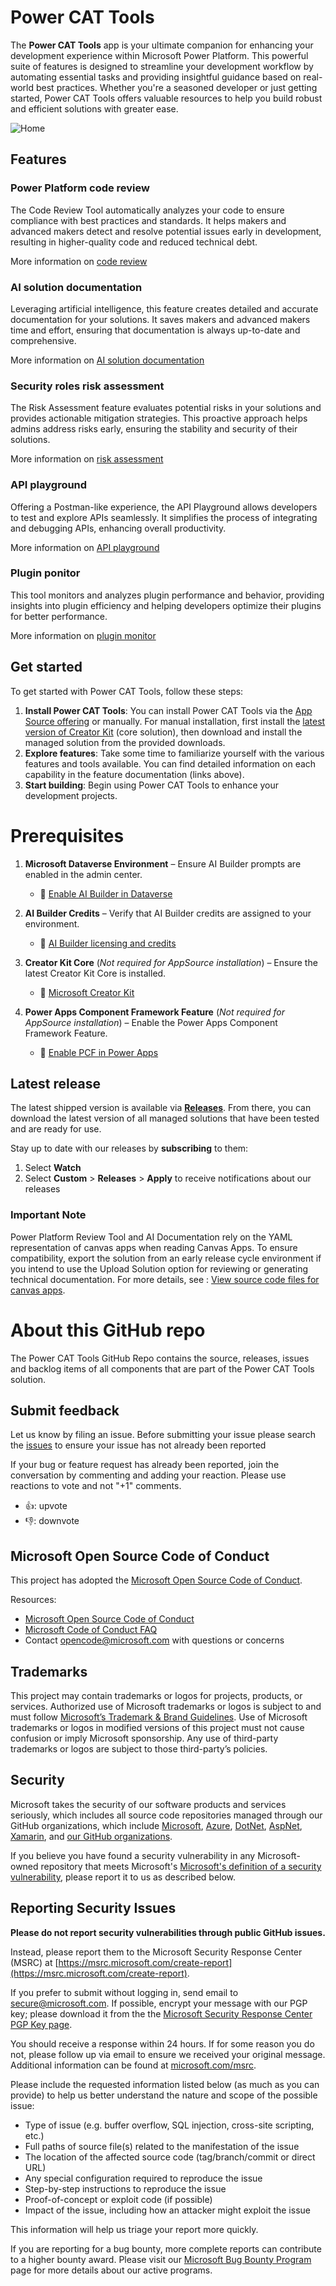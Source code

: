 # Power CAT Tools

The **Power CAT Tools** app is your ultimate companion for enhancing your development experience within Microsoft Power Platform. This powerful suite of features is designed to streamline your development workflow by automating essential tasks and providing insightful guidance based on real-world best practices. Whether you're a seasoned developer or just getting started, Power CAT Tools offers valuable resources to help you build robust and efficient solutions with greater ease.

![Home](https://github.com/user-attachments/assets/55eeb901-60d4-454d-85d5-660e504be61c)

## Features

### Power Platform code review
The Code Review Tool automatically analyzes your code to ensure compliance with best practices and standards. It helps makers and advanced makers detect and resolve potential issues early in development, resulting in higher-quality code and reduced technical debt.

More information on [code review](CODE_REVIEW.md)

### AI solution documentation
Leveraging artificial intelligence, this feature creates detailed and accurate documentation for your solutions. It saves makers and advanced makers time and effort, ensuring that documentation is always up-to-date and comprehensive.

More information on [AI solution documentation](AI_DOCUMENTATION.md)

### Security roles risk assessment
The Risk Assessment feature evaluates potential risks in your solutions and provides actionable mitigation strategies. This proactive approach helps admins address risks early, ensuring the stability and security of their solutions.

More information on [risk assessment](RISK_ASSESSMENT.md)

### API playground
Offering a Postman-like experience, the API Playground allows developers to test and explore APIs seamlessly. It simplifies the process of integrating and debugging APIs, enhancing overall productivity.

More information on [API playground](https://learn.microsoft.com/power-apps/maker/data-platform/dataverse-accelerator/api-playground)

### Plugin ponitor
This tool monitors and analyzes plugin performance and behavior, providing insights into plugin efficiency and helping developers optimize their plugins for better performance. 

More information on [plugin monitor](https://learn.microsoft.com/power-apps/maker/data-platform/dataverse-accelerator/plugin-monitoring)

## Get started

To get started with Power CAT Tools, follow these steps:

1. **Install Power CAT Tools**: You can install Power CAT Tools via the [App Source offering](https://aka.ms/cattools/appsource) or manually. For manual installation, first install the [latest version of Creator Kit](https://github.com/microsoft/powercat-creator-kit/releases/latest) (core solution), then download and install the managed solution from the provided downloads.
2. **Explore features**: Take some time to familiarize yourself with the various features and tools available. You can find detailed information on each capability in the feature documentation (links above).
3. **Start building**: Begin using Power CAT Tools to enhance your development projects.

# Prerequisites

1. **Microsoft Dataverse Environment** – Ensure AI Builder prompts are enabled in the admin center.  
   - 📌 [Enable AI Builder in Dataverse](https://learn.microsoft.com/en-us/ai-builder/administrator-settings)  

2. **AI Builder Credits** – Verify that AI Builder credits are assigned to your environment.  
   - 📌 [AI Builder licensing and credits](https://learn.microsoft.com/en-us/ai-builder/licensing)  

3. **Creator Kit Core** (*Not required for AppSource installation*) – Ensure the latest Creator Kit Core is installed.  
   - 📌 [Microsoft Creator Kit](https://learn.microsoft.com/en-us/power-platform/guidance/creator-kit/)  

4. **Power Apps Component Framework Feature** (*Not required for AppSource installation*) – Enable the Power Apps Component Framework Feature.  
   - 📌 [Enable PCF in Power Apps](https://learn.microsoft.com/en-us/powerapps/developer/component-framework/implementing-controls-using-powerapps-component-framework)  

## Latest release

The latest shipped version is available via **[Releases](https://github.com/microsoft/Power-CAT-Tools/releases)**. From there, you can download the latest version of all managed solutions that have been tested and are ready for use. 

Stay up to date with our releases by **subscribing** to them: 
1. Select **Watch**
2. Select **Custom** > **Releases** > **Apply** to receive notifications about our releases

### Important Note
Power Platform Review Tool and AI Documentation rely on the YAML representation of canvas apps when reading Canvas Apps. To ensure compatibility, export the solution from an early release cycle environment if you intend to use the Upload Solution option for reviewing or generating technical documentation.
For more details, see : [View source code files for canvas apps](https://learn.microsoft.com/en-us/power-apps/maker/canvas-apps/power-apps-yaml).

# About this GitHub repo

The Power CAT Tools GitHub Repo contains the source, releases, issues and backlog items of all components that are part of the Power CAT Tools solution.

## Submit feedback

Let us know by filing an issue. 
Before submitting your issue please search the [issues](https://github.com/microsoft/Power-CAT-Tools/issues) to ensure your issue has not already been reported

If your bug or feature request has already been reported, join the conversation by commenting and adding your reaction. Please use reactions to vote and not "+1" comments.
- 👍: upvote
- 👎: downvote

## Microsoft Open Source Code of Conduct

This project has adopted the [Microsoft Open Source Code of Conduct](https://opensource.microsoft.com/codeofconduct/).

Resources:

- [Microsoft Open Source Code of Conduct](https://opensource.microsoft.com/codeofconduct/)
- [Microsoft Code of Conduct FAQ](https://opensource.microsoft.com/codeofconduct/faq/)
- Contact [opencode@microsoft.com](mailto:opencode@microsoft.com) with questions or concerns

## Trademarks 

This project may contain trademarks or logos for projects, products, or services. Authorized use of Microsoft trademarks or logos is subject to and must follow [Microsoft’s Trademark & Brand Guidelines](https://www.microsoft.com/en-us/legal/intellectualproperty/trademarks/usage/general). Use of Microsoft trademarks or logos in modified versions of this project must not cause confusion or imply Microsoft sponsorship. Any use of third-party trademarks or logos are subject to those third-party’s policies.

## Security

Microsoft takes the security of our software products and services seriously, which includes all source code repositories managed through our GitHub organizations, which include [Microsoft](https://github.com/Microsoft), [Azure](https://github.com/Azure), [DotNet](https://github.com/dotnet), [AspNet](https://github.com/aspnet), [Xamarin](https://github.com/xamarin), and [our GitHub organizations](https://opensource.microsoft.com/).

If you believe you have found a security vulnerability in any Microsoft-owned repository that meets Microsoft's [Microsoft's definition of a security vulnerability](https://docs.microsoft.com/en-us/previous-versions/tn-archive/cc751383(v=technet.10)), please report it to us as described below.

## Reporting Security Issues

**Please do not report security vulnerabilities through public GitHub issues.**

Instead, please report them to the Microsoft Security Response Center (MSRC) at [https://msrc.microsoft.com/create-report](https://msrc.microsoft.com/create-report).

If you prefer to submit without logging in, send email to [secure@microsoft.com](mailto:secure@microsoft.com).  If possible, encrypt your message with our PGP key; please download it from the the [Microsoft Security Response Center PGP Key page](https://www.microsoft.com/en-us/msrc/pgp-key-msrc).

You should receive a response within 24 hours. If for some reason you do not, please follow up via email to ensure we received your original message. Additional information can be found at [microsoft.com/msrc](https://www.microsoft.com/msrc).

Please include the requested information listed below (as much as you can provide) to help us better understand the nature and scope of the possible issue:

  * Type of issue (e.g. buffer overflow, SQL injection, cross-site scripting, etc.)
  * Full paths of source file(s) related to the manifestation of the issue
  * The location of the affected source code (tag/branch/commit or direct URL)
  * Any special configuration required to reproduce the issue
  * Step-by-step instructions to reproduce the issue
  * Proof-of-concept or exploit code (if possible)
  * Impact of the issue, including how an attacker might exploit the issue

This information will help us triage your report more quickly.

If you are reporting for a bug bounty, more complete reports can contribute to a higher bounty award. Please visit our [Microsoft Bug Bounty Program](https://microsoft.com/msrc/bounty) page for more details about our active programs.

